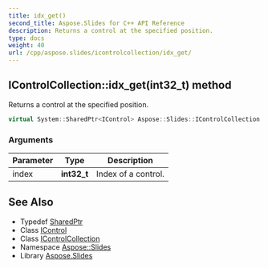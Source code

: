 ```yaml
---
title: idx_get()
second_title: Aspose.Slides for C++ API Reference
description: Returns a control at the specified position.
type: docs
weight: 40
url: /cpp/aspose.slides/icontrolcollection/idx_get/
---
```

## IControlCollection::idx_get(int32_t) method


Returns a control at the specified position.

```cpp
virtual System::SharedPtr<IControl> Aspose::Slides::IControlCollection::idx_get(int32_t index)=0
```


### Arguments

| Parameter | Type | Description |
| --- | --- | --- |
| index | **int32_t** | Index of a control. |

## See Also

* Typedef [SharedPtr](../../system/sharedptr/)
* Class [IControl](../icontrol/)
* Class [IControlCollection](./)
* Namespace [Aspose::Slides](../)
* Library [Aspose.Slides](../../)